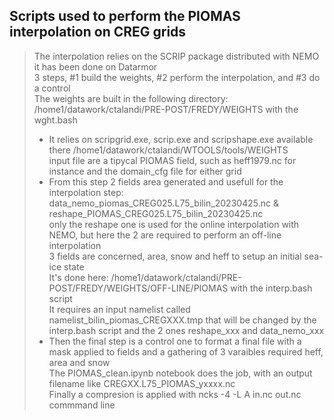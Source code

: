 ## Scripts used to perform the PIOMAS interpolation on CREG grids <br>
>
> The interpolation relies on the SCRIP package distributed with NEMO it has been done on Datarmor<br>
> 3 steps, #1 build the weights, #2 perform the interpolation, and #3 do a control  <br>
> The weights are built in the following directory: /home1/datawork/ctalandi/PRE-POST/FREDY/WEIGHTS with the wght.bash <br>
> - It relies on scripgrid.exe, scrip.exe and scripshape.exe available there /home1/datawork/ctalandi/WTOOLS/tools/WEIGHTS <br>
> input file are a tipycal PIOMAS field, such as heff1979.nc for instance and the domain_cfg file for either grid <br> 
> - From this step 2 fields area generated and usefull for the interpolation step: data_nemo_piomas_CREG025.L75_bilin_20230425.nc & reshape_PIOMAS_CREG025.L75_bilin_20230425.nc <br>
> only the reshape one is used for the online interpolation with NEMO, but here the 2 are required to perform an off-line interpolation <br> 
> 3 fields are concerned, area, snow and heff to setup an initial sea-ice state <br>
> It's done here: /home1/datawork/ctalandi/PRE-POST/FREDY/WEIGHTS/OFF-LINE/PIOMAS with the interp.bash script <br>
> It requires an input namelist called namelist_bilin_piomas_CREGXXX.tmp that will be changed by the interp.bash script and the 2 ones reshape_xxx and data_nemo_xxx<br> 
> - Then the final step is a control one to format a final file with a mask applied to fields and a gathering of 3 varaibles required heff, area and snow <br>
> The PIOMAS_clean.ipynb notebook does the job, with an output filename like CREGXX.L75_PIOMAS_yxxxx.nc <br>
> Finally a compresion is applied with ncks -4 -L A in.nc out.nc commmand line <br>

